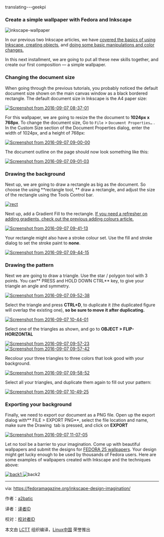 translating---geekpi

### Create a simple wallpaper with Fedora and Inkscape

 ![inkscape-wallpaper](https://cdn.fedoramagazine.org/wp-content/uploads/2016/10/inkscape-wallpaper-945x400.png) 

In our previous two Inkscape articles, we have [covered the basics of using Inkscape, creating objects,][18] and [doing some basic manipulations and color changes.][17]

In this next installment, we are going to put all these new skills together, and create our first composition — a simple wallpaper.

### Changing the document size

When going through the previous tutorials, you probably noticed the default document size shown on the main canvas window as a black bordered rectangle. The default document size in Inkscape is the A4 paper size:

[
 ![Screenshot from 2016-09-07 08-37-01](https://1504253206.rsc.cdn77.org/wp-content/uploads/2016/10/Screenshot-from-2016-09-07-08-37-01.png) 
][16]

For this wallpaper, we are going to resize the the document to **1024px x 768px**. To change the document size, Go to `File` > `Document Properties…` . In the Custom Size section of the Document Properties dialog, enter the width of 1024px, and a height of 768px:

[
 ![Screenshot from 2016-09-07 09-00-00](https://1504253206.rsc.cdn77.org/wp-content/uploads/2016/10/Screenshot-from-2016-09-07-09-00-00.png) 
][15]

The document outline on the page should now look something like this:

[
 ![Screenshot from 2016-09-07 09-01-03](https://1504253206.rsc.cdn77.org/wp-content/uploads/2016/10/Screenshot-from-2016-09-07-09-01-03.png) 
][14]

### Drawing the background

Next up, we are going to draw a rectangle as big as the document. So choose the using **rectangle tool, ** draw a rectangle, and adjust the size of the rectangle using the Tools Control bar.

[
 ![rect](https://1504253206.rsc.cdn77.org/wp-content/uploads/2016/10/rect.png) 
][13]

Next up, add a Gradient Fill to the rectangle. [If you need a refresher on adding gradients, check out the previous adding colours article.][12]

[
 ![Screenshot from 2016-09-07 09-41-13](https://1504253206.rsc.cdn77.org/wp-content/uploads/2016/10/Screenshot-from-2016-09-07-09-41-13.png) 
][11]

Your rectangle might also have a stroke colour set. Use the fill and stroke dialog to set the stroke paint to **none**.

[
 ![Screenshot from 2016-09-07 09-44-15](https://1504253206.rsc.cdn77.org/wp-content/uploads/2016/10/Screenshot-from-2016-09-07-09-44-15.png) 
][10]

### Drawing the pattern

Next we are going to draw a triangle. Use the star / polygon tool with 3 points. You can** PRESS and HOLD DOWN CTRL** key, to give your triangle an angle and symmetry.

[
 ![Screenshot from 2016-09-07 09-52-38](https://1504253206.rsc.cdn77.org/wp-content/uploads/2016/10/Screenshot-from-2016-09-07-09-52-38.png) 
][9]

Select the triangle and press **CTRL+D**, to duplicate it (the duplicated figure will overlap the existing one), **so be sure to move it after duplicating.**

[
 ![Screenshot from 2016-09-07 10-44-01](https://1504253206.rsc.cdn77.org/wp-content/uploads/2016/10/Screenshot-from-2016-09-07-10-44-01.png) 
][8]

Select one of the triangles as shown, and go to **OBJECT > FLIP-HORIZONTAL**

[
 ![Screenshot from 2016-09-07 09-57-23](https://1504253206.rsc.cdn77.org/wp-content/uploads/2016/10/Screenshot-from-2016-09-07-09-57-23.png) 
][7][
 ![Screenshot from 2016-09-07 09-57-42](https://1504253206.rsc.cdn77.org/wp-content/uploads/2016/10/Screenshot-from-2016-09-07-09-57-42.png) 
][6]

Recolour your three triangles to three colors that look good with your background.

[
 ![Screenshot from 2016-09-07 09-58-52](https://1504253206.rsc.cdn77.org/wp-content/uploads/2016/10/Screenshot-from-2016-09-07-09-58-52.png) 
][5]

Select all your triangles, and duplicate them again to fill out your pattern:

[
 ![Screenshot from 2016-09-07 10-49-25](https://1504253206.rsc.cdn77.org/wp-content/uploads/2016/10/Screenshot-from-2016-09-07-10-49-25.png) 
][4]

### Exporting your background

Finally, we need to export our document as a PNG file. Open up the export dialog with** FILE > EXPORT PNG**, select the file location and name, make sure the Drawing  tab is pressed, and click on **EXPORT**

[
 ![Screenshot from 2016-09-07 11-07-05](https://1504253206.rsc.cdn77.org/wp-content/uploads/2016/10/Screenshot-from-2016-09-07-11-07-05-1.png) 
][3]

Let no tool be a barrier to your imagination. Come up with beautiful wallpapers and submit the designs for [FEDORA 25 wallpapers][2]. Your design might get lucky enough to be used by thousands of Fedora users. Here are some examples of wallpapers created with Inkscape and the techniques above:

[
 ![back1](https://1504253206.rsc.cdn77.org/wp-content/uploads/2016/10/back1.png) 
][1]
 ![back2](https://1504253206.rsc.cdn77.org/wp-content/uploads/2016/10/back2.png)

--------------------------------------------------------------------------------

via: https://fedoramagazine.org/inkscape-design-imagination/

作者：[a2batic][a]

译者：[译者ID](https://github.com/译者ID)

校对：[校对者ID](https://github.com/校对者ID)

本文由 [LCTT](https://github.com/LCTT/TranslateProject) 组织编译，[Linux中国](https://linux.cn/) 荣誉推出

[a]:http://a2batic.id.fedoraproject.org/
[1]:https://1504253206.rsc.cdn77.org/wp-content/uploads/2016/10/back1.png
[2]:https://fedoramagazine.org/keeping-fedora-beautiful-contribute-wallpaper/
[3]:https://1504253206.rsc.cdn77.org/wp-content/uploads/2016/10/Screenshot-from-2016-09-07-11-07-05-1.png
[4]:https://1504253206.rsc.cdn77.org/wp-content/uploads/2016/10/Screenshot-from-2016-09-07-10-49-25.png
[5]:https://1504253206.rsc.cdn77.org/wp-content/uploads/2016/10/Screenshot-from-2016-09-07-09-58-52.png
[6]:https://1504253206.rsc.cdn77.org/wp-content/uploads/2016/10/Screenshot-from-2016-09-07-09-57-42.png
[7]:https://1504253206.rsc.cdn77.org/wp-content/uploads/2016/10/Screenshot-from-2016-09-07-09-57-23.png
[8]:https://1504253206.rsc.cdn77.org/wp-content/uploads/2016/10/Screenshot-from-2016-09-07-10-44-01.png
[9]:https://1504253206.rsc.cdn77.org/wp-content/uploads/2016/10/Screenshot-from-2016-09-07-09-52-38.png
[10]:https://1504253206.rsc.cdn77.org/wp-content/uploads/2016/10/Screenshot-from-2016-09-07-09-44-15.png
[11]:https://1504253206.rsc.cdn77.org/wp-content/uploads/2016/10/Screenshot-from-2016-09-07-09-41-13.png
[12]:https://fedoramagazine.org/inkscape-adding-colour/
[13]:https://1504253206.rsc.cdn77.org/wp-content/uploads/2016/10/rect.png
[14]:https://1504253206.rsc.cdn77.org/wp-content/uploads/2016/10/Screenshot-from-2016-09-07-09-01-03.png
[15]:https://1504253206.rsc.cdn77.org/wp-content/uploads/2016/10/Screenshot-from-2016-09-07-09-00-00.png
[16]:https://1504253206.rsc.cdn77.org/wp-content/uploads/2016/10/Screenshot-from-2016-09-07-08-37-01.png
[17]:https://fedoramagazine.org/inkscape-adding-colour/
[18]:https://fedoramagazine.org/getting-started-inkscape-fedora/
[19]:https://fedoramagazine.org/inkscape-design-imagination/
